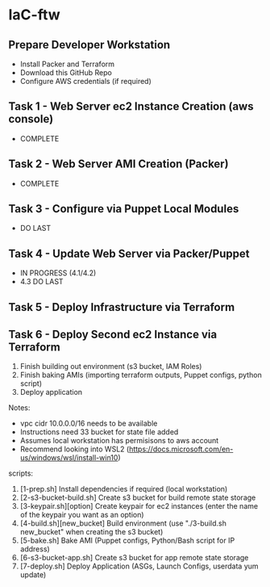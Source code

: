# IaC-ftw

## Prepare Developer Workstation
- Install Packer and Terraform
- Download this GitHub Repo
- Configure AWS credentials (if required)
## Task 1 - Web Server ec2 Instance Creation (aws console)
- COMPLETE
## Task 2 - Web Server AMI Creation (Packer)
- COMPLETE
## Task 3 - Configure via Puppet Local Modules
- DO LAST
## Task 4 - Update Web Server via Packer/Puppet
- IN PROGRESS (4.1/4.2)
- 4.3 DO LAST
## Task 5 - Deploy Infrastructure via Terraform
## Task 6 - Deploy Second ec2 Instance via Terraform

1. Finish building out environment (s3 bucket, IAM Roles)
2. Finish baking AMIs (importing terraform outputs, Puppet configs, python script)
3. Deploy application

Notes:
- vpc cidr 10.0.0.0/16 needs to be available
- Instructions need 33 bucket for state file added
- Assumes local workstation has permisisons to aws account
- Recommend looking into WSL2 (https://docs.microsoft.com/en-us/windows/wsl/install-win10)

scripts:
1. [1-prep.sh] Install dependencies if required (local workstation)
2. [2-s3-bucket-build.sh] Create s3 bucket for build remote state storage
3. [3-keypair.sh][option] Create keypair for ec2 instances (enter the name of the keypair you want as an option)
4. [4-build.sh][new_bucket] Build environment (use "./3-build.sh new_bucket" when creating the s3 bucket)
5. [5-bake.sh] Bake AMI (Puppet configs, Python/Bash script for IP address)
6. [6-s3-bucket-app.sh] Create s3 bucket for app remote state storage
7. [7-deploy.sh] Deploy Application (ASGs, Launch Configs, userdata yum update)